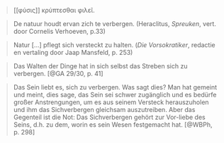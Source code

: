 > [[φύσις]] κρύπτεσθαι φιλεῖ.

> De natuur houdt ervan zich te verbergen. (Heraclitus, _Spreuken_, vert. door Cornelis Verhoeven, p.33)

> Natur \[…\] pflegt sich versteckt zu halten. (_Die Vorsokratiker_, redactie en vertaling door Jaap Mansfeld, p. 253)

> Das Walten der Dinge hat in sich selbst das Streben sich zu verbergen. [@GA 29/30, p. 41]

> Das Sein liebt es, sich zu verbergen. Was sagt dies? Man hat gemeint und meint, dies sage, das Sein sei schwer zugänglich und es bedürfe großer Anstrengungen, um es aus seinem Versteck herauszuholen und ihm das Sichverbergen gleichsam auszutreiben. Aber das Gegenteil ist die Not: Das Sichverbergen gehört zur Vor-liebe des Seins, d.h. zu dem, worin es sein Wesen festgemacht hat. [@WBPh, p. 298]
